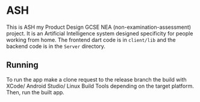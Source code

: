 # ASH

This is ASH my Product Design GCSE NEA (non-examination-assessment) project. It is an Artificial Intelligence system designed specificity for people working from home. The frontend dart code is in `client/lib` and the backend code is in the `Server` directory.

## Running
To run the app make a clone request to the release branch the build with XCode/ Android Studio/ Linux Build Tools depending on the target platform. Then, run the built app.